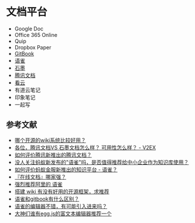 文档平台
========

- Google Doc
- Office 365 Online
- Quip
- Dropbox Paper
- [GitBook](https://github.com/GitbookIO/gitbook)
- [语雀](https://www.yuque.com/)
- [石墨](https://shimo.im/)
- [腾讯文档](https://docs.qq.com/)
- [看云](https://www.kancloud.cn/)
- 有道云笔记
- 印象笔记
- 一起写

## 参考文献

- [哪个开源的wiki系统比较好用？](https://www.zhihu.com/question/19677718)
- [各位，腾讯文档VS 石墨文档怎么样？ 可用性怎么样？ - V2EX](https://www.v2ex.com/t/452785)
- [如何评价腾讯新推出的腾讯文档？](https://www.zhihu.com/question/273780521)
- [没人关注蚂蚁新发布的"语雀"吗，是否值得推荐给中小企业作为知识库使用？](https://www.v2ex.com/t/421206)
- [如何评价蚂蚁金服新推出的知识平台 - 语雀？](https://www.zhihu.com/question/264707678)
- [『在线文档』哪家强？](https://kuaibao.qq.com/s/20180426A1WGSI00?refer=spider)
- [强烈推荐阿里的 语雀](https://www.v2ex.com/t/450101)
- [搭建 wiki 有没有好用的开源框架，求推荐](https://www.v2ex.com/t/345826)
- [语雀和gitbook有什么区别？](https://www.zhihu.com/question/265274290)
- [语雀的编辑器不错，有可能引入进来吗？](https://github.com/ant-design/ant-design-pro/issues/1022)
- [大神们谁有egg.js的富文本编辑器推荐一个](https://cnodejs.org/topic/5b59ccd3b71aedfe4c12651b)
